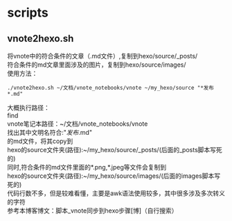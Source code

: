 # scripts

## vnote2hexo.sh
将vnote中的符合条件的文章（.md文件）,复制到hexo/source/_posts/  
符合条件的md文章里面涉及的图片，复制到hexo/source/images/  
使用方法：  
```
./vnote2hexo.sh ~/文档/vnote_notebooks/vnote ~/my_hexo/source "*发布*.md"
```
大概执行路径：  
find   
vnote笔记本路径：~/文档/vnote_notebooks/vnote   
找出其中文明名符合:"*发布*.md"  
的md文件，将其copy到  
hexo的source文件夹(路径):~/my_hexo/source/_posts/(后面的_posts脚本写死的)  
同时,符合条件的md文件里面的*.png,*.jpeg等文件会复制到  
hexo的source文件夹(路径):~/my_hexo/source/images/(后面的images脚本写死的)  
代码行数不多，但是较难看懂，主要是awk语法使用较多，其中很多涉及多次转义的字符  
参考本博客博文：脚本_vnote同步到hexo步骤[博]（自行搜索）  

